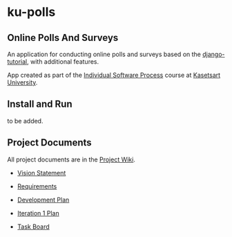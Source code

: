 # ku-polls
## Online Polls And Surveys

An application for conducting online polls and surveys based
on the [django-tutorial](https://docs.djangoproject.com/en/4.1/intro/tutorial01/), with
additional features.

App created as part of the [Individual Software Process](
https://cpske.github.io/ISP) course at [Kasetsart University](https://www.ku.ac.th/en/community-home).

## Install and Run

to be added.

## Project Documents

All project documents are in the [Project Wiki](../../wiki/Home).

- [Vision Statement](../../wiki/Vision%20Statement)

- [Requirements](../../wiki/Requirements)

- [Development Plan](../../wiki/Development&20Plan)

- [Iteration 1 Plan](https://github.com/RyukungG/ku-polls/wiki/Iteration-1-Plan)

- [Task Board](https://github.com/users/RyukungG/projects/2/views/1)

